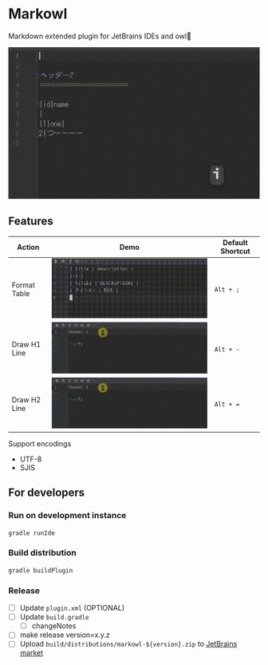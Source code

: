 Markowl
=======

Markdown extended plugin for JetBrains IDEs and owl🦉

![](docs/images/demo.gif)


Features
--------

| Action            | Demo                                  | Default Shortcut |
| ----------------- | ------------------------------------- | ---------------- |
| Format Table      | ![](docs/images/format-table.gif)     | `Alt + ;`        |
| Draw H1 Line      | ![](docs/images/draw-header-line.gif) | `Alt + -`        |
| Draw H2 Line      | ![](docs/images/draw-header-line.gif) | `Alt + =`        |

Support encodings

* UTF-8
* SJIS


For developers
--------------

### Run on development instance

```console
gradle runIde
```

### Build distribution

```console
gradle buildPlugin
```

### Release

- [ ] Update `plugin.xml` (OPTIONAL)
- [ ] Update `build.gradle`
    - [ ] changeNotes
- [ ] make release version=x.y.z
- [ ] Upload `build/distributions/markowl-${version}.zip` to [JetBrains market]

[JetBrains market]: https://plugins.jetbrains.com/plugin/edit?pluginId=14116

